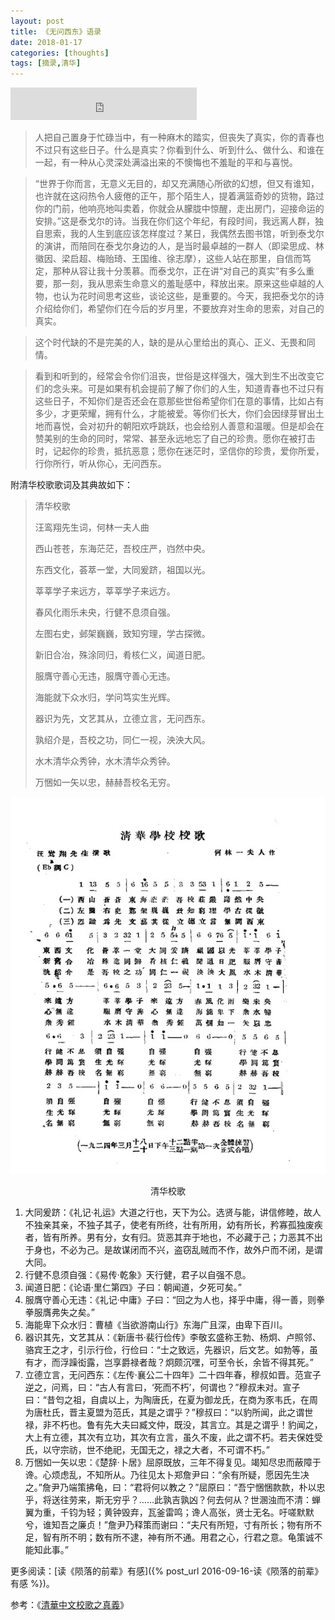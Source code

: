 ```yaml
---
layout: post
title: 《无问西东》语录
date: 2018-01-17
categories: [thoughts]
tags: [摘录,清华]
---
```


<iframe frameborder="no" border="0" marginwidth="0" marginheight="0" width=298 height=52 src="https://music.163.com/outchain/player?type=2&id=1409751393&auto=1&height=32" allow="autoplay"></iframe>

> 人把自己置身于忙碌当中，有一种麻木的踏实，但丧失了真实，你的青春也不过只有这些日子。什么是真实？你看到什么、听到什么、做什么、和谁在一起，有一种从心灵深处满溢出来的不懊悔也不羞耻的平和与喜悦。

> “世界于你而言，无意义无目的，却又充满随心所欲的幻想，但又有谁知，也许就在这闷热令人疲倦的正午，那个陌生人，提着满篮奇妙的货物，路过你的门前，他响亮地叫卖着，你就会从朦胧中惊醒，走出房门，迎接命运的安排。”这是泰戈尔的诗。当我在你们这个年纪，有段时间，我远离人群，独自思索，我的人生到底应该怎样度过？某日，我偶然去图书馆，听到泰戈尔的演讲，而陪同在泰戈尔身边的人，是当时最卓越的一群人（即梁思成、林徽因、梁启超、梅贻琦、王国维、徐志摩），这些人站在那里，自信而笃定，那种从容让我十分羡慕。而泰戈尔，正在讲“对自己的真实”有多么重要，那一刻，我从思索生命意义的羞耻感中，释放出来。原来这些卓越的人物，也认为花时间思考这些，谈论这些，是重要的。今天，我把泰戈尔的诗介绍给你们，希望你们在今后的岁月里，不要放弃对生命的思索，对自己的真实。

> 这个时代缺的不是完美的人，缺的是从心里给出的真心、正义、无畏和同情。

> 看到和听到的，经常会令你们沮丧，世俗是这样强大，强大到生不出改变它们的念头来。可是如果有机会提前了解了你们的人生，知道青春也不过只有这些日子，不知你们是否还会在意那些世俗希望你们在意的事情，比如占有多少，才更荣耀，拥有什么，才能被爱。等你们长大，你们会因绿芽冒出土地而喜悦，会对初升的朝阳欢呼跳跃，也会给别人善意和温暖。但是却会在赞美别的生命的同时，常常、甚至永远地忘了自己的珍贵。愿你在被打击时，记起你的珍贵，抵抗恶意；愿你在迷茫时，坚信你的珍贵，爱你所爱，行你所行，听从你心，无问西东。

附清华校歌歌词及其典故如下：

> 清华校歌
>
> 汪鸾翔先生词，何林一夫人曲
>
> 西山苍苍，东海茫茫，吾校庄严，岿然中央。
>
> 东西文化，荟萃一堂，大同爰跻，祖国以光。
>
> 莘莘学子来远方，莘莘学子来远方。
>
> 春风化雨乐未央，行健不息须自强。
>
> 左图右史，邺架巍巍，致知穷理，学古探微。
>
> 新旧合冶，殊涂同归，肴核仁义，闻道日肥。
>
> 服膺守善心无违，服膺守善心无违。
>
> 海能就下众水归，学问笃实生光辉。
>
> 器识为先，文艺其从，立德立言，无问西东。
>
> 孰绍介是，吾校之功，同仁一视，泱泱大风。
>
> 水木清华众秀钟，水木清华众秀钟。
>
> 万悃如一矢以忠，赫赫吾校名无穷。

<p align="center"><img src="/figures/清华校歌.jpg" alt="清华校歌" /></p>
<p align="center">清华校歌</p>

1. 大同爰跻：《礼记·礼运》大道之行也，天下为公。选贤与能，讲信修睦，故人不独亲其亲，不独子其子，使老有所终，壮有所用，幼有所长，矜寡孤独废疾者，皆有所养。男有分，女有归。货恶其弃于地也，不必藏于己；力恶其不出于身也，不必为己。是故谋闭而不兴，盗窃乱贼而不作，故外户而不闭，是谓大同。
2. 行健不息须自强：《易传·乾象》天行健，君子以自强不息。
3. 闻道日肥：《论语·里仁第四》子曰：朝闻道，夕死可矣。”
4. 服膺守善心无违：《礼记·中庸》子曰：“回之为人也，择乎中庸，得一善，则拳拳服膺弗失之矣。”
5. 海能卑下众水归：曹植《当欲游南山行》东海广且深，由卑下百川。
6. 器识其先，文艺其从：《新唐书·裴行俭传》李敬玄盛称王勃、杨炯、卢照邻、骆宾王之才，引示行俭，行俭曰：“士之致远，先器识，后文艺。如勃等，虽有才，而浮躁衒露，岂享爵禄者哉？炯颇沉嘿，可至令长，余皆不得其死。”
7. 立德立言，无问西东：《左传·襄公二十四年》二十四年春，穆叔如晋。范宣子逆之，问焉，曰：“古人有言曰，‘死而不朽’，何谓也？”穆叔未对。宣子曰：“昔匄之祖，自虞以上，为陶唐氏，在夏为御龙氏，在商为豕韦氏，在周为唐杜氏，晋主夏盟为范氏，其是之谓乎？”穆叔曰：“以豹所闻，此之谓世禄，非不朽也。鲁有先大夫曰臧文仲，既没，其言立。其是之谓乎！豹闻之，大上有立德，其次有立功，其次有立言，虽久不废，此之谓不朽。若夫保姓受氏，以守宗祊，世不绝祀，无国无之，禄之大者，不可谓不朽。”
8. 万悃如一矢以忠：《楚辞·卜居》屈原既放，三年不得复见。竭知尽忠而蔽障于谗。心烦虑乱，不知所从。乃往见太卜郑詹尹曰：“余有所疑，愿因先生决之。”詹尹乃端策拂龟，曰：“君将何以教之？”屈原曰：“吾宁悃悃款款，朴以忠乎，将送往劳来，斯无穷乎？……此孰吉孰凶？何去何从？世溷浊而不清：蝉翼为重，千钧为轻；黄钟毁弃，瓦釜雷鸣；谗人高张，贤士无名。吁嗟默默兮，谁知吾之廉贞！”詹尹乃释策而谢曰：“夫尺有所短，寸有所长；物有所不足，智有所不明；数有所不逮，神有所不通。用君之心，行君之意。龟策诚不能知此事。”

更多阅读：[读《陨落的前辈》有感]({% post_url 2016-09-16-读《陨落的前辈》有感 %})。

参考：《[清華中文校歌之真義](https://zh.m.wikisource.org/wiki/%E6%B8%85%E8%8F%AF%E4%B8%AD%E6%96%87%E6%A0%A1%E6%AD%8C%E4%B9%8B%E7%9C%9F%E7%BE%A9)》
